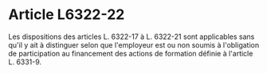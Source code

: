 # Article L6322-22

Les dispositions des articles L. 6322-17 à L. 6322-21 sont applicables sans qu'il y ait à distinguer selon que l'employeur est ou non soumis à l'obligation de participation au financement des actions de formation définie à l'article L. 6331-9.